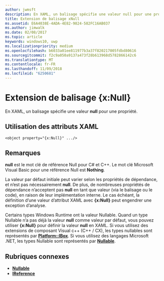 ```yaml
---
author: jwmsft
description: En XAML, un balisage spécifie une valeur null pour une propriété.
title: Extension de balisage xNull
ms.assetid: E6A4038E-4ADA-4E82-9824-582FC16AB037
ms.author: jimwalk
ms.date: 02/08/2017
ms.topic: article
keywords: windows10, uwp
ms.localizationpriority: medium
ms.openlocfilehash: b6033a01ee811977b3a37f820217005fdbd80616
ms.sourcegitcommit: f2c9a050a9137a473f28b613968d5782866142c6
ms.translationtype: MT
ms.contentlocale: fr-FR
ms.lasthandoff: 11/09/2018
ms.locfileid: "6250681"
---
```

# <a name="xnull-markup-extension"></a>Extension de balisage {x:Null}


En XAML, un balisage spécifie une valeur **null** pour une propriété.

## <a name="xaml-attribute-usage"></a>Utilisation des attributs XAML

``` syntax
<object property="{x:Null}" .../>
```

## <a name="remarks"></a>Remarques

**null** est le mot clé de référence Null pour C# et C++. Le mot clé Microsoft Visual Basic pour une référence Null est **Nothing**.

La valeur par défaut initiale peut varier selon les propriétés de dépendance, et n’est pas nécessairement **null**. De plus, de nombreuses propriétés de dépendance n’acceptent pas **null** en tant que valeur (via le balisage ou le code), en raison de leur implémentation interne. Le cas échéant, la définition d’une valeur d’attribut XAML avec **{x:Null}** peut engendrer une exception d’analyse.

Certains types Windows Runtime ont la valeur Nullable. Quand un type Nullable n’a pas déjà la valeur **null** comme valeur par défaut, vous pouvez utiliser **{x:Null}** pour définir la valeur **null** en XAML. Si vous utilisez des extensions de composant Visual c++ (C++ / CX), les types nullables sont représentés par [**Platform::IBox<T>**](https://msdn.microsoft.com/library/windows/apps/xaml/jj606120.aspx). Si vous utilisez des langages Microsoft .NET, les types Nullable sont représentés par [**Nullable<T>**](https://msdn.microsoft.com/library/windows/apps/xaml/b3h38hb0.aspx).

## <a name="related-topics"></a>Rubriques connexes

* [**Nullable<T>**](https://msdn.microsoft.com/library/windows/apps/xaml/b3h38hb0.aspx)
* [**IReference<T>**](https://msdn.microsoft.com/library/windows/apps/br225864)
 


